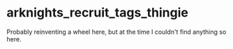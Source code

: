 # arknights_recruit_tags_thingie
Probably reinventing a wheel here, but at the time I couldn't find anything so here.

